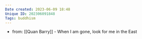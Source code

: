 ```yaml
---
Date created: 2023-06-09 18:48
Unique ID: 202306091848
Tags: buddhism
---
```

- from: [[Quan Barry]] - When I am gone, look for me in the East
